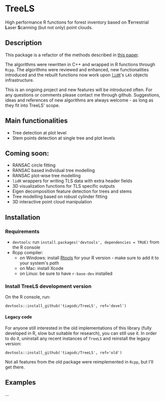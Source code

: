 # TreeLS

High performance R functions for forest inventory based on **T**errestrial **L**aser **S**canning (but not only) point clouds.

## Description

This package is a refactor of the methods described in [this paper](https://www.researchgate.net/publication/321434623_Performance_of_stem_denoising_and_stem_modelling_algorithms_on_single_tree_point_clouds_from_terrestrial_laser_scanning).

The algorithms were rewritten in C++ and wrapped in R functions through `Rcpp`. The algorithms were reviewed and enhanced, new functionalities introduced and the rebuilt functions now work upon [`lidR`](https://github.com/Jean-Romain/lidR/)'s `LAS` objects infrastructure.

This is an ongoing project and new features will be introduced often. For any questions or comments please contact me through github. Suggestions, ideas and references of new algorithms are always welcome - as long as they fit into TreeLS' scope.

## Main functionalities
- Tree detection at plot level
- Stem points detection at single tree and plot levels

## Coming soon:
- RANSAC circle fitting
- RANSAC based individual tree modelling
- RANSAC plot-wise tree modelling
- `lidR` wrappers for writing TLS data with extra header fields
- 3D visualization functions for TLS specific outputs
- Eigen decomposition feature detection for trees and stems
- Tree modelling based on robust cylinder fitting
- 3D interactive point cloud manipulation

## Installation

### Requirements
- `devtools`: run `install.packages('devtools', dependencies = TRUE)` from the R console
- Rcpp compiler:
    - on Windows: install [Rtools](https://cran.r-project.org/bin/windows/Rtools/) for your R version - make sure to add it to your system's *path*
    - on Mac: install Xcode
    - on Linux: be sure to have `r-base-dev` installed

### Install TreeLS development version

On the R console, run:
```
devtools::install_github('tiagodc/TreeLS', ref='devel')
```

#### Legacy code

For anyone still interested in the old implementations of this library (fully developed in R, slow but suitable for research), you can still use it. In order to do it, uninstall any recent instances of `TreeLS` and reinstall the legacy version:
```
devtools::install_github('tiagodc/TreeLS', ref='old')
```
Not all features from the old package were reimplemented in `Rcpp`, but I'll get there.

## Examples

...